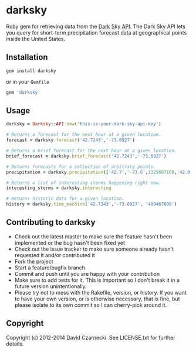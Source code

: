 # darksky

Ruby gem for retrieving data from the [Dark Sky API](http://darkskyapp.com/api/). The Dark Sky API lets you query
for short-term precipitation forecast data at geographical points inside the United States.

## Installation

`gem install darksky`

or in your `Gemfile`

```ruby
gem 'darksky'
```

## Usage

```ruby
darksky = Darksky::API.new('this-is-your-dark-sky-api-key')

# Returns a forecast for the next hour at a given location.
forecast = darksky.forecast('42.7243','-73.6927')

# Returns a brief forecast for the next hour at a given location.
brief_forecast = darksky.brief_forecast('42.7243','-73.6927')

# Returns forecasts for a collection of arbitrary points.
precipitation = darksky.precipitation(['42.7','-73.6',1325607100,'42.0','-73.0',1325607791])

# Returns a list of interesting storms happening right now.
interesting_storms = darksky.interesting

# Returns historic data for a given location.
history = darksky.time_machine('42.7243','-73.6927', '409467600')
```

## Contributing to darksky

* Check out the latest master to make sure the feature hasn't been implemented or the bug hasn't been fixed yet
* Check out the issue tracker to make sure someone already hasn't requested it and/or contributed it
* Fork the project
* Start a feature/bugfix branch
* Commit and push until you are happy with your contribution
* Make sure to add tests for it. This is important so I don't break it in a future version unintentionally.
* Please try not to mess with the Rakefile, version, or history. If you want to have your own version, or is otherwise necessary, that is fine, but please isolate to its own commit so I can cherry-pick around it.

## Copyright

Copyright (c) 2012-2014 David Czarnecki. See LICENSE.txt for further details.
